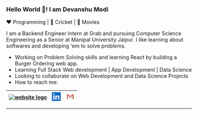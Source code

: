 ### Hello World 👋! I am Devanshu Modi

:heart: Programming | :black_heart: Cricket | :blue_heart: Movies

I am a Backend Engineer Intern at Grab and pursuing Computer Science Engineering as a Senior at Manipal University Jaipur. I like learning about softwares and developing 'em to solve problems. 

- Working on Problem Solving skills and learning React by building a Burger Ordering web app.
- Learning Full Stack Web development | App Development | Data Science 
- Looking to collaborate on Web Development and Data Science Projects
- How to reach me:

|[<img src="http://www.pngall.com/wp-content/uploads/4/World-Wide-Web-Transparent.png" alt="website logo" width="24">](https://devanshumodi.live/) | [<img src="https://github.com/Amchuz/Amchuz/blob/master/linkedin.jpeg" alt="linkedin logo" width="24">](https://www.linkedin.com/in/devanshu-modi-4a9a96160/) |  [<img src="https://github.com/Amchuz/Amchuz/blob/master/gmail.jpeg" alt="gmail logo" width="24">](mailto://devmodi154@gmail.com)
|---|---|---|
----
